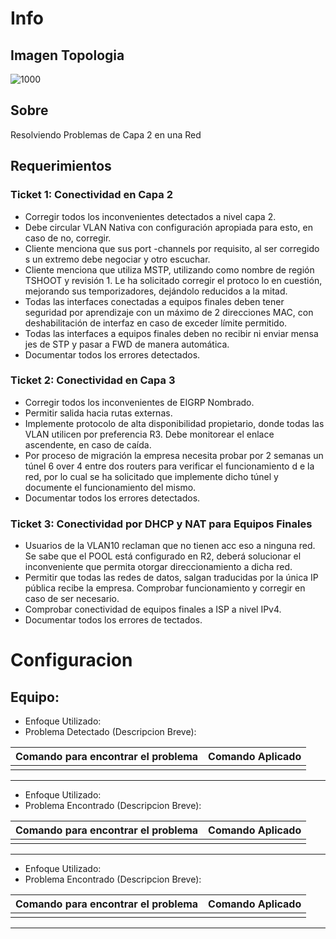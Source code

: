 # Info
## Imagen Topologia
![1000](https://slink.proxylivy.work/image/9373265c-36d3-43e8-b5dd-1ec325c87fd0.png)
## Sobre
Resolviendo Problemas de Capa 2 en una Red
## Requerimientos
### Ticket 1: Conectividad en Capa 2
- Corregir todos los inconvenientes detectados a nivel capa 2.
- Debe circular VLAN Nativa con configuración apropiada para esto, en caso de no, corregir.
- Cliente menciona que sus port -channels por requisito, al ser corregido s un extremo debe negociar y otro escuchar.
- Cliente menciona que utiliza MSTP, utilizando como nombre de región TSHOOT y revisión 1. Le ha solicitado corregir el protoco lo en cuestión, mejorando sus temporizadores, dejándolo reducidos a la mitad.
- Todas las interfaces conectadas a equipos finales deben tener seguridad por aprendizaje con un máximo de 2 direcciones MAC, con deshabilitación de interfaz en caso de exceder límite permitido.
- Todas las interfaces a equipos finales deben no recibir ni enviar mensa jes de STP y pasar a FWD de manera automática.
- Documentar todos los errores detectados.

### Ticket 2: Conectividad en Capa 3
- Corregir todos los inconvenientes de EIGRP Nombrado.
- Permitir salida hacia rutas externas.
- Implemente protocolo de alta disponibilidad propietario, donde todas las VLAN utilicen por preferencia R3. Debe monitorear el enlace ascendente, en caso de caída.
- Por proceso de migración la empresa necesita probar por 2 semanas un túnel 6 over 4 entre dos routers para verificar el funcionamiento d e la red, por lo cual se ha solicitado que implemente dicho túnel y documente el funcionamiento del mismo.
- Documentar todos los errores detectados.

### Ticket 3: Conectividad por DHCP y NAT para Equipos Finales
- Usuarios de la VLAN10 reclaman que no tienen acc eso a ninguna red. Se sabe que el POOL está configurado en R2, deberá solucionar el inconveniente que permita otorgar direccionamiento a dicha red.
- Permitir que todas las redes de datos, salgan traducidas por la única IP pública recibe la empresa. Comprobar funcionamiento y corregir en caso de ser necesario.
- Comprobar conectividad de equipos finales a ISP a nivel IPv4.
- Documentar todos los errores de tectados.

# Configuracion
## Equipo: 

- Enfoque Utilizado: 
- Problema Detectado (Descripcion Breve): 

| Comando para encontrar el problema | Comando Aplicado |
| ---------------------------------- | ---------------- |
|                                    |                  |

---

- Enfoque Utilizado: 
- Problema Encontrado (Descripcion Breve): 

| Comando para encontrar el problema | Comando Aplicado |
| ---------------------------------- | ---------------- |
|                                    |                  |

---

- Enfoque Utilizado: 
- Problema Encontrado (Descripcion Breve): 

| Comando para encontrar el problema | Comando Aplicado |
| ---------------------------------- | ---------------- |
|                                    |                  |

---
